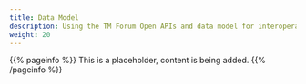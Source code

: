 ```yaml
---
title: Data Model
description: Using the TM Forum Open APIs and data model for interoperability and federation of marketplaces.
weight: 20
---
```


{{% pageinfo %}}
This is a placeholder, content is being added.
{{% /pageinfo %}}

